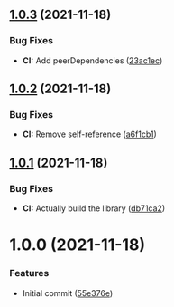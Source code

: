 ## [1.0.3](https://github.com/FabianMeul/module-name-mapper/compare/release/v1.0.2...release/v1.0.3) (2021-11-18)


### Bug Fixes

* **CI:** Add peerDependencies ([23ac1ec](https://github.com/FabianMeul/module-name-mapper/commit/23ac1ec064a5ee7a04b8ed8dd1eb3173b4d6665a))

## [1.0.2](https://github.com/FabianMeul/module-name-mapper/compare/release/v1.0.1...release/v1.0.2) (2021-11-18)


### Bug Fixes

* **CI:** Remove self-reference ([a6f1cb1](https://github.com/FabianMeul/module-name-mapper/commit/a6f1cb17c3e085328589bc406023a18f5d32e460))

## [1.0.1](https://github.com/FabianMeul/module-name-mapper/compare/release/v1.0.0...release/v1.0.1) (2021-11-18)


### Bug Fixes

* **CI:** Actually build the library ([db71ca2](https://github.com/FabianMeul/module-name-mapper/commit/db71ca2c08c4c63e5959e61c7a58811147578005))

# 1.0.0 (2021-11-18)


### Features

* Initial commit ([55e376e](https://github.com/FabianMeul/module-name-mapper/commit/55e376efd87fdb1c684b4421d8a5be73eef1ca3d))
